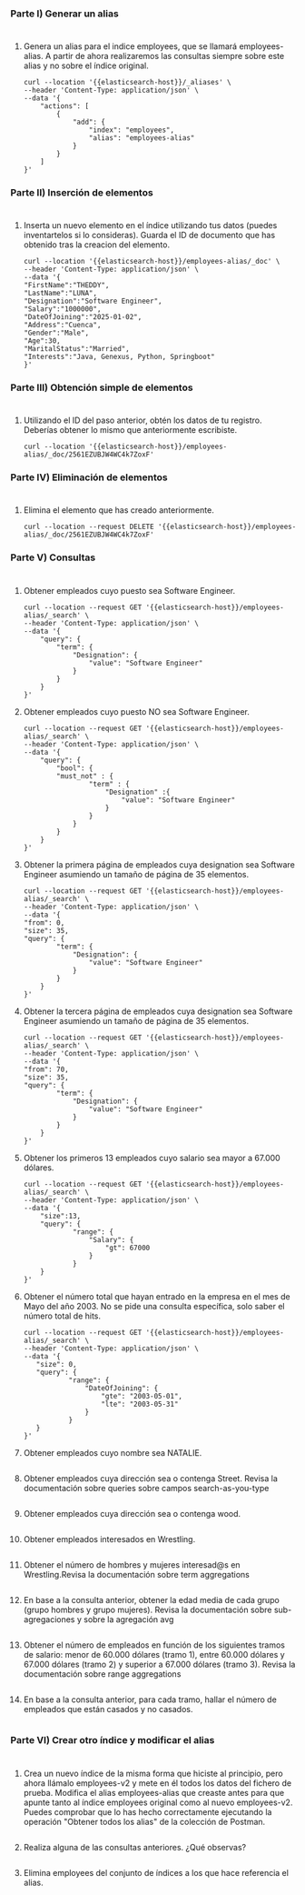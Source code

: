 ### Parte I) Generar un alias
#
1) Genera un alias para el indice employees, que se llamará employees-alias. A partir de ahora realizaremos las consultas siempre sobre este alias y no sobre el índice original.
    ```
    curl --location '{{elasticsearch-host}}/_aliases' \
    --header 'Content-Type: application/json' \
    --data '{
        "actions": [
            {
                "add": {
                    "index": "employees",
                    "alias": "employees-alias"
                }
            }
        ]
    }'
### Parte II) Inserción de elementos
#
1) Inserta un nuevo elemento en el índice utilizando tus datos (puedes inventartelos si lo consideras). Guarda el ID de documento que has obtenido tras la creacion del elemento.
    ```
    curl --location '{{elasticsearch-host}}/employees-alias/_doc' \
    --header 'Content-Type: application/json' \
    --data '{
    "FirstName":"THEDDY",
    "LastName":"LUNA",
    "Designation":"Software Engineer",
    "Salary":"1000000",
    "DateOfJoining":"2025-01-02",
    "Address":"Cuenca",
    "Gender":"Male",
    "Age":30,
    "MaritalStatus":"Married",
    "Interests":"Java, Genexus, Python, Springboot"
    }'
### Parte III) Obtención simple de elementos
#
1) Utilizando el ID del paso anterior, obtén los datos de tu registro. Deberías obtener lo mismo que anteriormente escribiste.
    ```
    curl --location '{{elasticsearch-host}}/employees-alias/_doc/2561EZUBJW4WC4k7ZoxF'
### Parte IV) Eliminación de elementos
#
1) Elimina el elemento que has creado anteriormente.
    ```
    curl --location --request DELETE '{{elasticsearch-host}}/employees-alias/_doc/2561EZUBJW4WC4k7ZoxF'
### Parte V) Consultas
#
1) Obtener empleados cuyo puesto sea Software Engineer.
    ```
    curl --location --request GET '{{elasticsearch-host}}/employees-alias/_search' \
    --header 'Content-Type: application/json' \
    --data '{
        "query": {
            "term": {
                "Designation": {
                    "value": "Software Engineer"
                }
            }
        }
    }'
2) Obtener empleados cuyo puesto NO sea Software Engineer.
    ```
    curl --location --request GET '{{elasticsearch-host}}/employees-alias/_search' \
    --header 'Content-Type: application/json' \
    --data '{
        "query": {
            "bool": {
            "must_not" : {
                    "term" : {
                        "Designation" :{
                            "value": "Software Engineer"
                        }
                    }
                }
            }
        }
    }'
3) Obtener la primera página de empleados cuya designation sea Software Engineer asumiendo un tamaño de página de 35 elementos.
    ```
    curl --location --request GET '{{elasticsearch-host}}/employees-alias/_search' \
    --header 'Content-Type: application/json' \
    --data '{
    "from": 0,
    "size": 35,
    "query": {
            "term": {
                "Designation": {
                    "value": "Software Engineer"
                }
            }
        }
    }'
4) Obtener la tercera página de empleados cuya designation sea Software Engineer asumiendo un tamaño de página de 35 elementos.
    ```
    curl --location --request GET '{{elasticsearch-host}}/employees-alias/_search' \
    --header 'Content-Type: application/json' \
    --data '{
    "from": 70,
    "size": 35,
    "query": {
            "term": {
                "Designation": {
                    "value": "Software Engineer"
                }
            }
        }
    }'
5) Obtener los primeros 13 empleados cuyo salario sea mayor a 67.000 dólares.
    ```
    curl --location --request GET '{{elasticsearch-host}}/employees-alias/_search' \
    --header 'Content-Type: application/json' \
    --data '{
        "size":13,
        "query": {
                "range": {
                    "Salary": {
                        "gt": 67000
                    }
                }
        }
    }'
6) Obtener el número total que hayan entrado en la empresa en el mes de Mayo del año 2003. No se pide una consulta específica, solo saber el número total de hits.
     ```
     curl --location --request GET '{{elasticsearch-host}}/employees-alias/_search' \
    --header 'Content-Type: application/json' \
    --data '{
        "size": 0,
        "query": {
                "range": {
                    "DateOfJoining": {
                        "gte": "2003-05-01",
                        "lte": "2003-05-31"
                    }
                }
        }
    }'
7) Obtener empleados cuyo nombre sea NATALIE.
    ```
8) Obtener empleados cuya dirección sea o contenga Street. Revisa la documentación sobre queries sobre campos search-as-you-type
    ```
9) Obtener empleados cuya dirección sea o contenga wood.
    ```
10) Obtener empleados interesados en Wrestling.
    ```
11) Obtener el número de hombres y mujeres interesad@s en Wrestling.Revisa la documentación sobre term aggregations
    ```
12) En base a la consulta anterior, obtener la edad media de cada grupo (grupo hombres y grupo mujeres). Revisa la documentación sobre sub-agregaciones y sobre la agregación avg
    ```
13) Obtener el número de empleados en función de los siguientes tramos de salario: menor de 60.000 dólares (tramo 1), entre 60.000 dólares y 67.000 dólares (tramo 2) y superior a 67.000 dólares (tramo 3). Revisa la documentación sobre range aggregations
    ```
14) En base a la consulta anterior, para cada tramo, hallar el número de empleados que están casados y no casados.
    ```
### Parte VI) Crear otro índice y modificar el alias
#
1) Crea un nuevo índice de la misma forma que hiciste al principio, pero ahora llámalo employees-v2 y mete en él todos los datos del fichero de prueba. Modifica el alias employees-alias que creaste antes para que apunte tanto al índice employees original como al nuevo employees-v2. Puedes comprobar que lo has hecho correctamente ejecutando la operación "Obtener todos los alias" de la colección de Postman.
    ```
2) Realiza alguna de las consultas anteriores. ¿Qué observas?
    ```
3) Elimina employees del conjunto de índices a los que hace referencia el alias.
    ```